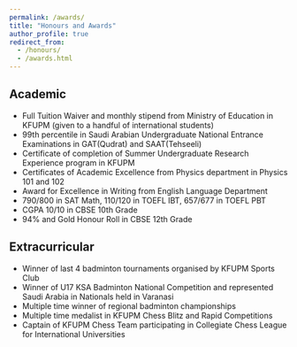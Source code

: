 ```yaml
---
permalink: /awards/
title: "Honours and Awards"
author_profile: true
redirect_from: 
  - /honours/
  - /awards.html
---
```


## Academic

* Full Tuition Waiver and monthly stipend from Ministry of Education in KFUPM (given to a handful of
international students)
* 99th percentile in Saudi Arabian Undergraduate National Entrance Examinations in GAT(Qudrat) and SAAT(Tehseeli) 
* Certificate of completion of Summer Undergraduate Research Experience program in KFUPM
* Certificates of Academic Excellence from Physics department in Physics 101 and 102
* Award for Excellence in Writing from English Language Department
* 790/800 in SAT Math, 110/120 in TOEFL IBT, 657/677 in TOEFL PBT
* CGPA 10/10 in CBSE 10th Grade
* 94% and Gold Honour Roll in CBSE 12th Grade

## Extracurricular

* Winner of last 4 badminton tournaments organised by KFUPM Sports Club
* Winner of U17 KSA Badminton National Competition and represented Saudi Arabia in Nationals held in Varanasi
* Multiple time winner of regional badminton championships
* Multiple time medalist in KFUPM Chess Blitz and Rapid Competitions
* Captain of KFUPM Chess Team participating in Collegiate Chess League for International Universities


